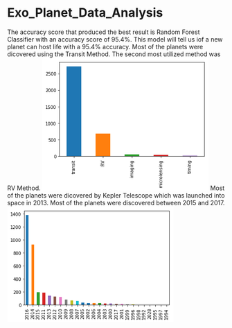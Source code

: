 # Exo_Planet_Data_Analysis
The accuracy score that produced the best result is Random Forest Classifier with an accuracy score of 95.4%. This model will tell us iof a new planet can host life with a 95.4% accuracy.
Most of the planets were dicovered using the Transit Method.  The second most utilized method was RV Method.
![](images/output_34_0.png)
Most of the planets were dicovered by Kepler Telescope which was launched into space
in 2013.  Most of the planets were discovered between 2015 and 2017.
![](images/output_36_0.png)
